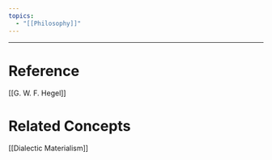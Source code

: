 ```yaml
---
topics:
  - "[[Philosophy]]"
---
```





___
# Reference
[[G. W. F. Hegel]]

# Related Concepts
[[Dialectic Materialism]]
